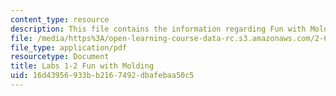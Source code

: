 ```yaml
---
content_type: resource
description: This file contains the information regarding Fun with Molding.
file: /media/https%3A/open-learning-course-data-rc.s3.amazonaws.com/2-674-micro-nano-engineering-laboratory-spring-2016/16d43956933bb2167492dbafebaa50c5_MIT2_674S16_LabNote1_2.pdf
file_type: application/pdf
resourcetype: Document
title: Labs 1-2 Fun with Molding
uid: 16d43956-933b-b216-7492-dbafebaa50c5
---
```

